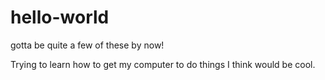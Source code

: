# hello-world
gotta be quite a few of these by now!

Trying to learn how to get my computer to do things I think would be cool.
